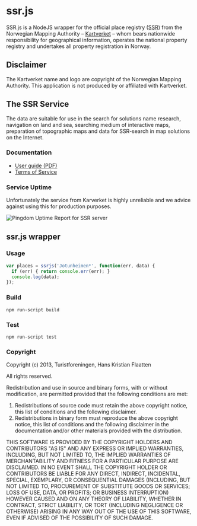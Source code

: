 ssr.js
======

SSR.js is a NodeJS wrapper for the official place registry ([SSR](http://www.statkart.no/Kart/Kartverksted/Stedsnavnsok/)) from the Norwegian Mapping Authority – [Kartverket](http://kartverket.no/en/About-The-Norwegian-Mapping-Authority/) – whom bears nationwide responsibility for geographical information, operates the national property registry and undertakes all property registration in Norway.

## Disclaimer
The Kartverket name and logo are copyright of the Norwegian Mapping Authority. This application is not produced by or affiliated with Kartverket. 

## The SSR Service

The data are suitable for use in the search for solutions name research, navigation on land and sea, searching medium of interactive maps, preparation of topographic maps and data for SSR-search in map solutions on the Internet.

### Documentation

* [User guide (PDF)](http://www.kartverket.no/Documents/Kart/Stedsnavn/Veledning_indeksert_stedsnavnsok.pdf)
* [Terms of Service](http://www.statkart.no/Kart/Kartverksted/Lisens/)

### Service Uptime

Unfortunately the service from Karverket is highly unreliable and we advice against using this for production purposes.

![Pingdom Uptime Report for SSR server](https://share.pingdom.com/banners/a3d99065)

## ssr.js wrapper

### Usage

```javascript
var places = ssrjs('Jotunheimen*', function(err, data) {
  if (err) { return console.err(err); }
  console.log(data);
});
```

### Build

```
npm run-script build
```

### Test

```
npm run-script test
```

### Copyright

Copyright (c) 2013, Turistforeningen, Hans Kristian Flaatten

All rights reserved.

Redistribution and use in source and binary forms, with or without modification, are permitted provided that the following conditions are met:

1. Redistributions of source code must retain the above copyright notice, this list of conditions and the following disclaimer.
2. Redistributions in binary form must reproduce the above copyright notice, this list of conditions and the following disclaimer in the documentation and/or other materials provided with the distribution.

THIS SOFTWARE IS PROVIDED BY THE COPYRIGHT HOLDERS AND CONTRIBUTORS "AS IS" AND ANY EXPRESS OR IMPLIED WARRANTIES, INCLUDING, BUT NOT LIMITED TO, THE IMPLIED WARRANTIES OF MERCHANTABILITY AND FITNESS FOR A PARTICULAR PURPOSE ARE DISCLAIMED. IN NO EVENT SHALL THE COPYRIGHT HOLDER OR CONTRIBUTORS BE LIABLE FOR ANY DIRECT, INDIRECT, INCIDENTAL, SPECIAL, EXEMPLARY, OR CONSEQUENTIAL DAMAGES (INCLUDING, BUT NOT LIMITED TO, PROCUREMENT OF SUBSTITUTE GOODS OR SERVICES; LOSS OF USE, DATA, OR PROFITS; OR BUSINESS INTERRUPTION) HOWEVER CAUSED AND ON ANY THEORY OF LIABILITY, WHETHER IN CONTRACT, STRICT LIABILITY, OR TORT (INCLUDING NEGLIGENCE OR OTHERWISE) ARISING IN ANY WAY OUT OF THE USE OF THIS SOFTWARE, EVEN IF ADVISED OF THE POSSIBILITY OF SUCH DAMAGE.
